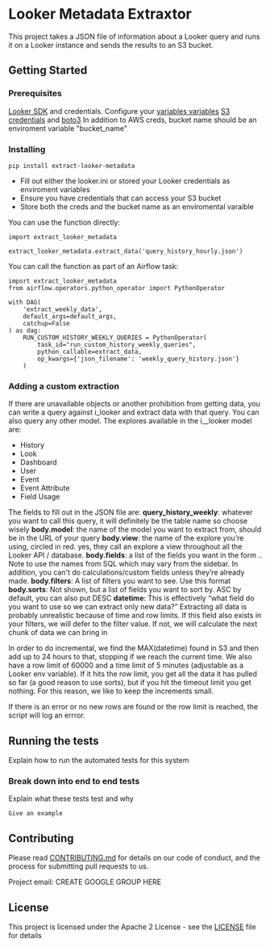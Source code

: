 # Looker Metadata Extraxtor

This project takes a JSON file of information about a Looker query and runs it on a Looker instance and sends the results to an S3 bucket.

## Getting Started

### Prerequisites

[Looker SDK](https://docs.looker.com/reference/api-and-integration/api-sdk) and credentials. Configure your [variables variables](https://github.com/looker-open-source/sdk-codegen#configuring-lookerini-or-env)
[S3 credentials](https://boto3.amazonaws.com/v1/documentation/api/latest/guide/credentials.html) and [boto3](https://pypi.org/project/boto3/)
In addition to AWS creds, bucket name should be an enviroment variable "bucket_name"

### Installing

```
pip install extract-looker-metadata
```

* Fill out either the looker.ini or stored your Looker credentials as enviroment variables
* Ensure you have credentials that can access your S3 bucket
* Store both the creds and the bucket name as an enviromental varaible

You can use the function directly:

```
import extract_looker_metadata

extract_looker_metadata.extract_data('query_history_hourly.json')
```

You can call the function as part of an Airflow task:
```
import extract_looker_metadata
from airflow.operators.python_operator import PythonOperator

with DAG(
    'extract_weekly_data',
    default_args=default_args,
    catchup=False
) as dag:
    RUN_CUSTOM_HISTORY_WEEKLY_QUERIES = PythonOperator(
        task_id="run_custom_history_weekly_queries",
        python_callable=extract_data,
        op_kwargs={'json_filename': 'weekly_query_history.json'}
    )

```
### Adding a custom extraction
If there are unavailable objects or another prohibition from getting data, you can write a query against i_looker and extract data with that query. You can also query any other model.
The explores available in the i__looker model are:

* History
* Look
* Dashboard
* User
* Event
* Event Attribute
* Field Usage

The fields to fill out in the JSON file are:
**query_history_weekly**: whatever you want to call this query, it will definitely be the table name so choose wisely
**body.model**: the name of the model you want to extract from, should be in the URL of your query
**body.view**: the name of the explore you’re using, circled in red. yes, they call an explore a view throughout all the Looker API / database.
**body.fields**: a list of the fields you want in the form <table name>.<field name>. Note to use the names from SQL which may vary from the sidebar. In addition, you can't do calculations/custom fields unless they’re already made.
**body.filters**: A list of filters you want to see. Use this format
**body.sorts**: Not shown, but a list of fields you want to sort by. ASC by default, you can also put DESC
**datetime**: This is effectively “what field do you want to use so we can extract only new data?” Extracting all data is probably unrealistic because of time and row limits. If this field also exists in your filters, we will defer to the filter value. If not, we will calculate the next chunk of data we can bring in

In order to do incremental, we find the MAX(datetime) found in S3 and then add up to 24 hours to that, stopping if we reach the current time. We also have a row limit of 60000 and a time limit of 5 minutes (adjustable as a Looker env variable). If it hits the row limit, you get all the data it has pulled so far (a good reason to use sorts), but if you hit the timeout limit you get nothing. For this reason, we like to keep the increments small.

If there is an error or no new rows are found or the row limit is reached, the script will log an errror.

## Running the tests

Explain how to run the automated tests for this system

### Break down into end to end tests

Explain what these tests test and why

```
Give an example
```

## Contributing

Please read [CONTRIBUTING.md](CONTRIBUTING.md) for details on our code of conduct, and the process for submitting pull requests to us.

Project email: CREATE GOOGLE GROUP HERE

## License

This project is licensed under the Apache 2 License - see the [LICENSE](LICENSE) file for details
